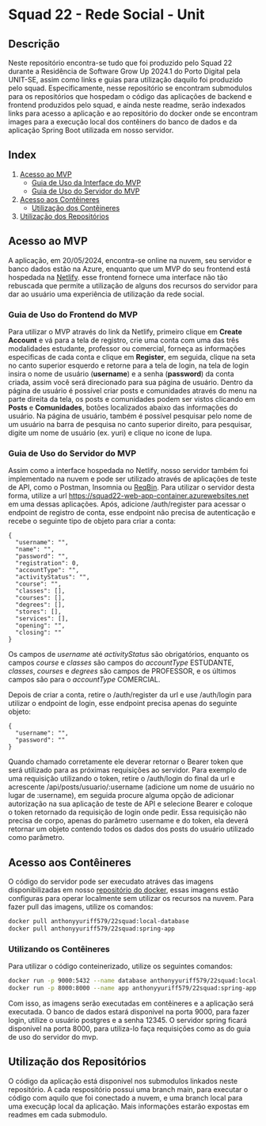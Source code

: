 # Squad 22 - Rede Social - Unit

## Descrição
Neste repositório encontra-se tudo que foi produzido pelo Squad 22 durante a Residência de Software Grow Up 2024.1 do Porto Digital pela UNIT-SE, assim como links e guias para utilização daquilo foi produzido pelo squad.
Especificamente, nesse repositório se encontram submodulos para os repositórios que hospedam o código das aplicações de backend e frontend produzidos pelo squad, e ainda neste readme, serão indexados links para acesso a aplicação e ao repositório do docker onde se encontram images para a execução local dos contêiners do banco de dados e da aplicação Spring Boot utilizada em nosso servidor.

<a id="index"></a>
## Index
1. [Acesso ao MVP](#acesso-ao-mvp)
   - [Guia de Uso da Interface do MVP](#guia-de-uso-do-frontend-do-mvp)
   - [Guia de Uso do Servidor do MVP](#guia-de-uso-do-servidor-do-mvp)
3. [Acesso aos Contêineres](#ancora4)
   - [Utilização dos Contêineres](#ancora5)
5. [Utilização dos Repositórios](#ancora6)

<a id="acesso-ao-mvp"></a>
## Acesso ao MVP
A aplicação, em 20/05/2024, encontra-se online na nuvem, seu servidor e banco dados estão na Azure, enquanto que um MVP do seu frontend está hospedada na [Netlify](https://transcendent-genie-292011.netlify.app/). esse frontend fornece uma interface não tão rebuscada que permite a utilização de alguns dos recursos do servidor para dar ao usuário uma experiência de utilização da rede social.

<a id="guia-de-uso-do-frontend-do-mvp"></a>
### Guia de Uso do Frontend do MVP
Para utilizar o MVP através do link da Netlify, primeiro clique em **Create Account** e vá para a tela de registro, crie uma conta com uma das três modalidades estudante, professor ou comercial, forneça as informações especificas de cada conta e clique em **Register**, em seguida, clique na seta no canto superior esquerdo e retorne para a tela de login, na tela de login insira o nome de usuário (**username**) e a senha (**password**) da conta criada, assim você será direcionado para sua página de usuário. 
Dentro da página de usuário é possível criar posts e comunidades através do menu na parte direita da tela, os posts e comunidades podem ser vistos clicando em **Posts** e **Comunidades**, botões localizados abaixo das informações do usuário. Na página de usuário, também é possível pesquisar pelo nome de um usuário na barra de pesquisa no canto superior direito, para pesquisar, digite um nome de usuário (ex. yuri) e clique no icone de lupa.
<a id="guia-de-uso-do-servidor-do-mvp"></a>
### Guia de Uso do Servidor do MVP
Assim como a interface hospedada no Netlify, nosso servidor também foi implementado na nuvem e pode ser utilizado através de aplicações de teste de API, como o Postman, Insomnia ou [ReqBin](https://reqbin.com/). Para utilizar o servidor desta forma, utilize a url https://squad22-web-app-container.azurewebsites.net em uma dessas aplicações. Após, adicione /auth/register para acessar o endpoint de registro de conta, esse endpoint não precisa de autenticação e recebe o seguinte tipo de objeto para criar a conta:
```
{
  "username": "",
  "name": "",
  "password": "",
  "registration": 0,
  "accountType": "",
  "activityStatus": "",
  "course": "",
  "classes": [],
  "courses": [],
  "degrees": [],
  "stores": [],
  "services": [],
  "opening": "",
  "closing": ""
}
```
Os campos de *username* até *activityStatus* são obrigatórios, enquanto os campos *course* e *classes* são campos do *accountType* ESTUDANTE, *classes*, *courses* e *degrees* são campos de PROFESSOR, e os últimos campos são para o *accountType* COMERCIAL.

Depois de criar a conta, retire o /auth/register da url e use /auth/login para utilizar o endpoint de login, esse endpoint precisa apenas do seguinte objeto:
```
{
  "username": "",
  "password": ""
}
```
Quando chamado corretamente ele deverar retornar o Bearer token que será utilizado para as próximas requisições ao servidor. Para exemplo de uma requisição utilizando o token, retire o /auth/login do final da url e acrescente /api/posts/usuario/:username (adicione um nome de usuário no lugar de :username), em seguida procure alguma opção de adicionar autorização na sua aplicação de teste de API e selecione Bearer e coloque o token retornado da requisição de login onde pedir. Essa requisição não precisa de corpo, apenas do parâmetro :username e do token, ela deverá retornar um objeto contendo todos os dados dos posts do usuário utilizado como parâmetro.

<a id="ancora4"></a>
## Acesso aos Contêineres
O código do servidor pode ser execudato atráves das imagens disponibilizadas em nosso [repositório do docker](https://hub.docker.com/repository/docker/anthonyyuriff579/22squad/tags), essas imagens estão configuras para operar localmente sem utilizar os recursos na nuvem. Para fazer pull das imagens, utilize os comandos: 

~~~sh
docker pull anthonyyuriff579/22squad:local-database
docker pull anthonyyuriff579/22squad:spring-app
~~~

<a id="ancora5"></a>
### Utilizando os Contêineres
Para utilizar o código conteinerizado, utilize os seguintes comandos:

~~~sh
docker run -p 9000:5432 --name database anthonyyuriff579/22squad:local-database
docker run -p 8000:8000 --name app anthonyyuriff579/22squad:spring-app
~~~

Com isso, as imagens serão executadas em contêineres e a aplicação será executada. O banco de dados estará disponivel na porta 9000, para fazer login, utilize o usuário postgres e a senha 12345. O servidor spring ficará disponivel na porta 8000, para utiliza-lo faça requisições como as do guia de uso do servidor do mvp.

<a id="ancora6"></a>
## Utilização dos Repositórios
O código da aplicação está disponivel nos submodulos linkados neste repositório. A cada respositório possui uma branch main, para executar o código com aquilo que foi conectado a nuvem, e uma branch local para uma execuçãp local da aplicação. Mais informações estarão expostas em readmes em cada submodulo.
